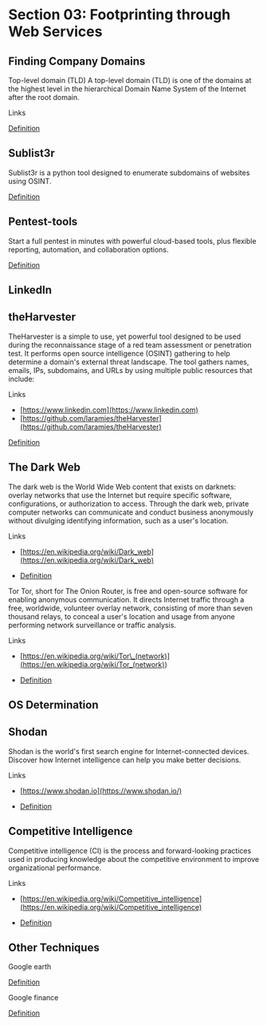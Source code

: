 # Section 03: Footprinting through Web Services

## Finding Company Domains

Top-level domain (TLD)
A top-level domain (TLD) is one of the domains at the highest level in the hierarchical Domain Name System of the Internet after the root domain.

Links

[Definition](../../definitions/definitions_T.md#top-level-domain)

## Sublist3r

Sublist3r is a python tool designed to enumerate subdomains of websites using OSINT.

[Definition](../../definitions/definitions_S.md#sublist3r)

## Pentest-tools

Start a full pentest in minutes with powerful cloud-based tools, plus flexible reporting, automation, and collaboration options.

[Definition](../../definitions/definitions_P.md#pentest-tools)

## LinkedIn

## theHarvester

TheHarvester is a simple to use, yet powerful tool designed to be used during the reconnaissance stage of a red team assessment or penetration test.
It performs open source intelligence (OSINT) gathering to help determine a domain's external threat landscape.
The tool gathers names, emails, IPs, subdomains, and URLs by using multiple public resources that include:

Links

- [https://www.linkedin.com](https://www.linkedin.com)
- [https://github.com/laramies/theHarvester](https://github.com/laramies/theHarvester)

[Definition](../../definitions/definitions_T.md#theharvester)

## The Dark Web

The dark web is the World Wide Web content that exists on darknets: overlay networks that use the Internet but require specific software, configurations, or authorization to access.
Through the dark web, private computer networks can communicate and conduct business anonymously without divulging identifying information, such as a user's location.

Links

- [https://en.wikipedia.org/wiki/Dark_web](https://en.wikipedia.org/wiki/Dark_web)

- [Definition](../../definitions/definitions_T.md#the-dark-web)

Tor
Tor, short for The Onion Router, is free and open-source software for enabling anonymous communication.
It directs Internet traffic through a free, worldwide, volunteer overlay network, consisting of more than seven thousand relays, to conceal a user's location and usage from anyone performing network surveillance or traffic analysis.

Links

- [https://en.wikipedia.org/wiki/Tor\_(network)](<https://en.wikipedia.org/wiki/Tor_(network)>)

- [Definition](../../definitions/definitions_T.md#tor)

## OS Determination

## Shodan

Shodan is the world's first search engine for Internet-connected devices.
Discover how Internet intelligence can help you make better decisions.

Links

- [https://www.shodan.io](https://www.shodan.io/)

- [Definition](../../definitions/definitions_S.md#shodan)

## Competitive Intelligence

Competitive intelligence (CI) is the process and forward-looking practices used in producing knowledge about the competitive environment to improve organizational performance.

Links

- [https://en.wikipedia.org/wiki/Competitive_intelligence](https://en.wikipedia.org/wiki/Competitive_intelligence)

- [Definition](../../definitions/definitions_C.md#competitive-intelligence)

## Other Techniques

Google earth

[Definition](../../definitions/definitions_G.md#google-earth)

Google finance

[Definition](../../definitions/definitions_G.md#google-finance)
